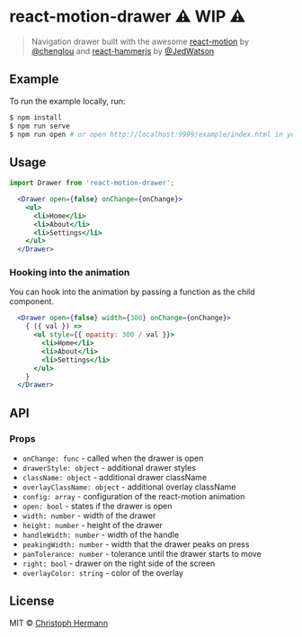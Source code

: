 react-motion-drawer :warning: WIP :warning:
=====================

> Navigation drawer built with the awesome [react-motion][rm] by [@chenglou][c] and [react-hammerjs][rh] by [@JedWatson][j]


## Example

To run the example locally, run:
```bash
$ npm install
$ npm run serve
$ npm run open # or open http://localhost:9999/example/index.html in your browser
```

## Usage

```js
import Drawer from 'react-motion-drawer';
```

```jsx
  <Drawer open={false} onChange={onChange}>
    <ul>
      <li>Home</li>
      <li>About</li>
      <li>Settings</li>
    </ul>
  </Drawer>
```

### Hooking into the animation

You can hook into the animation by passing a function as the child component.

```jsx
  <Drawer open={false} width={300} onChange={onChange}>
    { ({ val }) =>
      <ul style={{ opacity: 300 / val }}>
        <li>Home</li>
        <li>About</li>
        <li>Settings</li>
      </ul>
    }
  </Drawer>
```

## API

### Props

* `onChange: func`           - called when the drawer is open
* `drawerStyle: object`      - additional drawer styles
* `className: object`        - additional drawer className
* `overlayClassName: object` - additional overlay className
* `config: array`            - configuration of the react-motion animation
* `open: bool`               - states if the drawer is open
* `width: number`            - width of the drawer
* `height: number`           - height of the drawer
* `handleWidth: number`      - width of the handle
* `peakingWidth: number`     - width that the drawer peaks on press
* `panTolerance: number`     - tolerance until the drawer starts to move
* `right: bool`              - drawer on the right side of the screen
* `overlayColor: string`     - color of the overlay


## License

MIT © [Christoph Hermann](http://stoeffel.github.io)

[rm]: https://github.com/chenglou/react-motion
[rh]: https://github.com/JedWatson/react-hammerjs
[c]: https://github.com/chenglou
[j]: https://github.com/JedWatson
